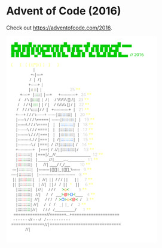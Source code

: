 
# Advent of Code (2016)
Check out https://adventofcode.com/2016.

<a href="https://adventofcode.com/2016"><img src="calendar.svg" width="80%" /></a>
               
